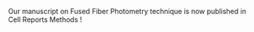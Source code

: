 Our manuscript on Fused Fiber Photometry technique is now <a hyp="https://doi.org/10.1016/j.crmeth.2023.100418"> published in Cell Reports Methods </a>!

